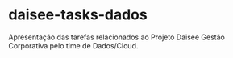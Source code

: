 # daisee-tasks-dados
Apresentação das tarefas relacionados ao Projeto Daisee Gestão Corporativa pelo time de Dados/Cloud.

